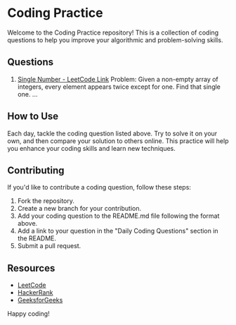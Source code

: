# Coding Practice

Welcome to the Coding Practice repository! This is a collection of coding questions to help you improve your algorithmic and problem-solving skills.

## Questions

1. [Single Number - LeetCode Link](https://leetcode.com/problems/single-number)
Problem: Given a non-empty array of integers, every element appears twice except for one. Find that single one.
...

## How to Use

Each day, tackle the coding question listed above. Try to solve it on your own, and then compare your solution to others online. This practice will help you enhance your coding skills and learn new techniques.

## Contributing

If you'd like to contribute a coding question, follow these steps:

1. Fork the repository.
2. Create a new branch for your contribution.
3. Add your coding question to the README.md file following the format above.
4. Add a link to your question in the "Daily Coding Questions" section in the README.
5. Submit a pull request.
## Resources

- [LeetCode](https://leetcode.com/)
- [HackerRank](https://www.hackerrank.com/)
- [GeeksforGeeks](https://www.geeksforgeeks.org/)

Happy coding!
